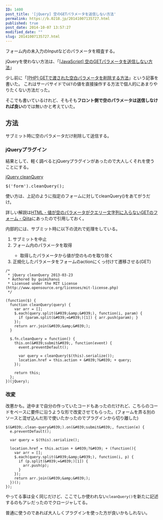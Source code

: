 ```yaml
---
ID: 1400
post_title: '[jQuery] 空のGETパラメータを送信しない方法'
permalink: https://b.0218.jp/20141007135727.html
published: true
post_date: 2014-10-07 13:57:27
modified_date: ""
slug: 20141007135727.html
---
```

フォーム内の未入力のInputなどのパラメータを精査する。

<div class="alert alert-info">jQueryを使わない方法は、「<a href="https://b.0218.jp/20170409220848.html">[JavaScript] 空のGETパラメータを送信しない方法</a>」</div>

<!--more-->
少し前に「<a href="https://b.0218.jp/20140930104851.html">[PHP] GETで渡された空白パラメータを削除する方法</a>」という記事を書いた。
これはサーバサイドで<code>GET</code>の値を直接操作する方法で個人的にあまりやりたくない方法だった。

そこでも書いているけれど、そもそも<strong>フロント側で空のパラメータは送信しなければ良い</strong>のでは無いかと考えていた。

<h2>方法</h2>
サブミット時に空のパラメータだけ削除して送信する。

<h3>jQueryプラグイン</h3>
結果として、軽く調べるとjQueryプラグインがあったので大人しくそれを使うことにする。

<a href="https://github.com/guimihanui/jQuery-cleanQuery" target="_blank">jQuery cleanQuery</a>
<pre class="prettyprint linenums">$('form').cleanQuery();</pre>
使い方は、上記のように指定のフォームに対してcleanQuery()をあてがうだけ。

詳しい解説は<a href="http://qiita.com/guimihanui/items/1aeab53b3776ebec97ab" target="_blank">HTML - 値が空のパラメータがクエリー文字列に入らないGETのフォーム - Qiita</a>にあったので引用しておく。

内部的には、サブミット時に以下の流れで処理をしている。
<ol>
  <li>サブミットを中止</li>
  <li>フォーム内のパラメータを取得</li>
    <ul>
      <li>取得したパラメータから値が空のものを取り除く</li>
    </ul>
  <li>正規化したパラメータをフォームのactionにくっ付けて遷移させる(GET)</li>
</ol>

```language-javascript
/*
 * jQuery cleanQuery 2013-03-23
 * Authored by guimihanui
 * Licensed under the MIT License (http://www.opensource.org/licenses/mit-license.php)
 */

(function($) {
  function cleanQuery(query) {
    var arr = [];
    $.each(query.split(&#039;&amp;&#039;), function(i, param) {
      if (param.split(&#039;=&#039;)[1]) { arr.push(param); }
    });
    return arr.join(&#039;&amp;&#039;);
  }

  $.fn.cleanQuery = function() {
    this.on(&#039;submit&#039;, function(event) {
      event.preventDefault();
      
      var query = cleanQuery($(this).serialize());
      location.href = this.action + &#039;?&#039; + query;
    });
    
    return this;
  };
})(jQuery);
```

<h3>改変</h3>
改悪かも。途中まで自分の作っていたコードもあったのだけれど、こちらのコードをベースに要件に沿うような形で改変させてもらった。(フォームを弄る別のソースと混ぜ込んだ形で使いたかったのでプラグインから切り離した)

```language-javascript
$(&#039;.clean-query&#039;).on(&#039;submit&#039;, function(e) {
  e.preventDefault();

  var query = $(this).serialize();

  location.href = this.action + &#039;?&#039; + (function(){
    var arr = [];
    $.each(query.split(&#039;&amp;&#039;), function(i, p) {
      if (p.split(&#039;=&#039;)[1]) {
        arr.push(p);
      }
    });
    return arr.join(&#039;&amp;&#039;);
  })();
});
```
やってる事は全く同じだけど、ここでしか使われない<code>cleanQuery()</code>を新たに記述するのもアレだったのでクロージャしてる。

普通に使うのであれば大人しくプラグインを使った方が良いかもしれない。